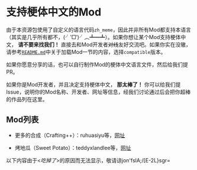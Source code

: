# 支持梗体中文的Mod

由于本资源包使用了自定义的语言代码`zh_meme`，因此并非所有Mod都支持本语言（其实是几乎所有都不，(╯‵□′)╯︵┻━┻）。如果你想让某个Mod支持梗体中文， **请不要来找我们！** 直接去和Mod开发者~~对线~~友好交流吧。如果你实在没辙，请参考[`README.md`](/README.md)中关于加载Mod一节的内容，选择`compatible`版本。

如果你愿意分享的话，也可以自行制作Mod的梗体中文语言文件，然后给我们提PR。

如果你是Mod开发者，并且决定支持梗体中文， **那太棒了！** 你可以给我们提Issue，说明你的Mod名称、开发者、网址等信息，经我们讨论通过后会把你超棒的作品列在这里。

## Mod列表

* 更多的合成（Crafting++）：ruhuasiyu等，[网址](https://ruhuasiyu.github.io/CraftingPlusPlus/)

* 烤地瓜（Sweet Potato）：teddyxlandlee等，[网址](https://github.com/teddyxlandlee/sweet_potato-source)

以下内容由于<*吃掉了*>的原因而无法显示，敬请谅jon'fslA;/[E-2L}sgr=
